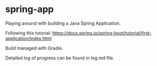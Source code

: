 # spring-app
Playing around with building a Java Spring Application.

Following this tutorial: https://docs.spring.io/spring-boot/tutorial/first-application/index.html

Build managed with Gradle.

Detailed log of progress can be found in log.md file.

